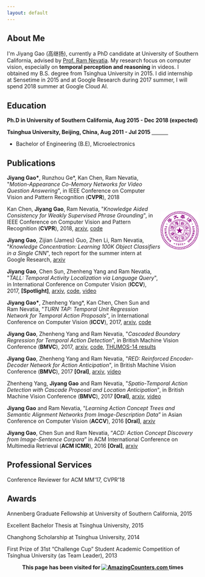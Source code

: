 ```yaml
---
layout: default
---
```

## About Me
I'm Jiyang Gao (高继扬), currently a PhD candidate at University of Southern California, advised by [Prof. Ram Nevatia](http://iris.usc.edu/people/nevatia/). My research focus on computer vision, especially on **temporal perception and reasoning** in videos. I obtained my B.S. degree from Tsinghua University in 2015. I did internship at Sensetime in 2015 and at Google Research during 2017 summer, I will spend 2018 summer at Google Cloud AI.

## Education
**Ph.D in University of Southern California, Aug 2015 - Dec 2018 (expected)**


<div align="left">
        <strong> Tsinghua University, Beijing, China, Aug 2011 - Jul 2015 </strong>
          <a href="http://www.tsinghua.edu.cn/publish/newthuen/" target="_blank" rel="external">
            <img border="0" src="Tsinghua_Logo.png" align="right" width="100" height="100" vspace="200">
          </a> 
        <ul>
        <li>
          Bachelor of Engineering (B.E), Microelectronics</li>
      </ul>      
      </div>


## Publications
**Jiyang Gao\***, Runzhou Ge\*, Kan Chen, Ram Nevatia, "_Motion-Appearance Co-Memory Networks for Video Question Answering_", in IEEE Conference on Computer Vision and Pattern Recognition (**CVPR**), 2018

Kan Chen, **Jiyang Gao**, Ram Nevatia, "_Knowledge Aided Consistency for Weakly Supervised Phrase Grounding_", in IEEE Conference on Computer Vision and Pattern Recognition (**CVPR**), 2018, [arxiv](https://arxiv.org/pdf/1803.03879.pdf), [code](https://github.com/kanchen-usc/KAC-Net) 

**Jiyang Gao**, Zijian (James) Guo, Zhen Li, Ram Nevatia, "_Knowledge Concentration: Learning 100K Object Classifiers in a Single CNN_", tech report for the summer intern at Google Research, [arxiv](https://arxiv.org/abs/1711.07607)

**Jiyang Gao**, Chen Sun, Zhenheng Yang and Ram Nevatia, "_TALL: Temporal Activity Localization via Language Query_", in International Conference on Computer Vision (**ICCV**), 2017, **[Spotlight]**, [arxiv](https://arxiv.org/abs/1705.02101), [code](https://github.com/jiyanggao/TALL), [video](https://www.youtube.com/watch?v=ZDO064ccYS0)

**Jiyang Gao\***, Zhenheng Yang*, Kan Chen, Chen Sun and Ram Nevatia, "_TURN TAP: Temporal Unit Regression Network for Temporal Action Proposals_", in International Conference on Computer Vision (**ICCV**), 2017, [arxiv](https://arxiv.org/abs/1703.06189), [code](https://github.com/jiyanggao/TURN-TAP)

**Jiyang Gao**, Zhenheng Yang and Ram Nevatia, "_Cascaded Boundary Regression for Temporal Action Detection_", in British Machine Vision Conference (**BMVC**), 2017, [arxiv](https://arxiv.org/abs/1705.01180), [code](https://github.com/jiyanggao/CBR), [THUMOS-14 results](https://github.com/jiyanggao/CBR-results) 

**Jiyang Gao**, Zhenheng Yang and Ram Nevatia, "_RED: Reinforced Encoder-Decoder Network for Action Anticipation_", in British Machine Vision Conference (**BMVC**), 2017 **[Oral]**, [arxiv](https://arxiv.org/abs/1707.04818), [video](https://www.youtube.com/watch?v=wewtVcMzet0&t=6s)

Zhenheng Yang, **Jiyang Gao** and Ram Nevatia, "_Spatio-Temporal Action Detection with Cascade Proposal and Location Anticipation_", in British Machine Vision Conference (**BMVC**), 2017 **[Oral]**, [arxiv](https://arxiv.org/abs/1708.00042), [video](https://www.youtube.com/watch?v=oxPxY0aB4eI) 

**Jiyang Gao** and Ram Nevatia, “_Learning Action Concept Trees and Semantic Alignment Networks from Image-Description Data_” in Asian Conference on Computer Vision (**ACCV**), 2016 **[Oral]**, [arxiv](https://arxiv.org/abs/1609.02284)

**Jiyang Gao**, Chen Sun and Ram Nevatia, “_ACD: Action Concept Discovery from Image-Sentence Corpora_” in ACM International Conference on Multimedia Retrieval (**ACM ICMR**), 2016 **[Oral]**, [arxiv](https://arxiv.org/abs/1604.04784)

## Professional Services
Conference Reviewer for ACM MM'17, CVPR'18 

## Awards
Annenberg Graduate Fellowship at University of Southern California, 2015

Excellent Bachelor Thesis at Tsinghua University, 2015

Changhong Scholarship at Tsinghua University, 2014

First Prize of 31st “Challenge Cup” Student Academic Competition of Tsinghua University (as Team Leader), 2013


<div align="center">
        <strong>This page has been visited for
          <a href="http://www.amazingcounters.com" target="_blank" rel="external">
            <img border="0" src="http://cc.amazingcounters.com/counter.php?i=3221443&c=9664642" alt="AmazingCounters.com">
          </a> times</strong>
      </div>
      
